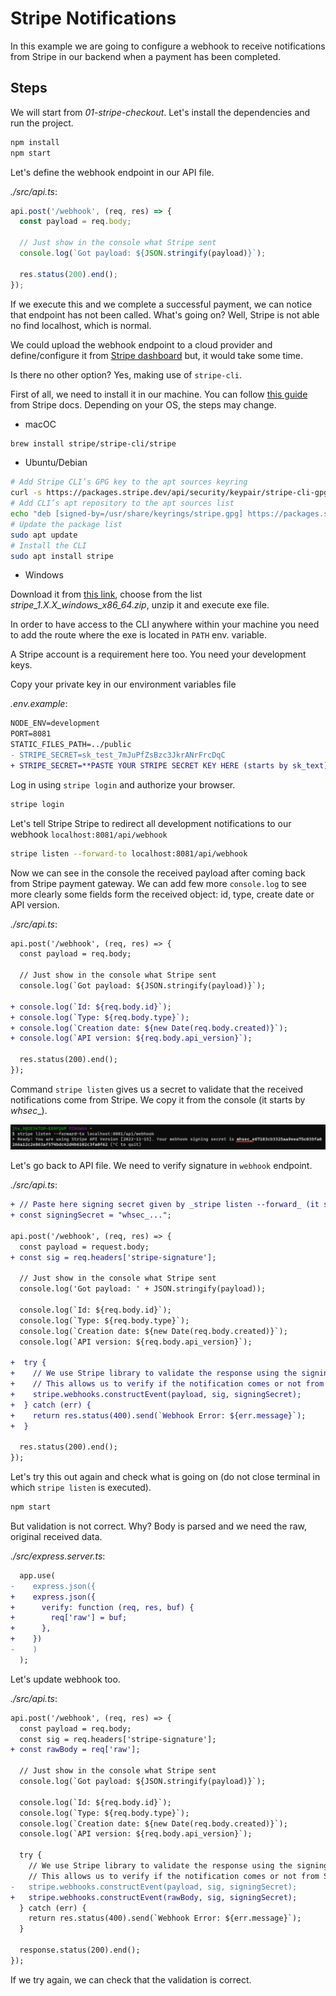# Stripe Notifications

In this example we are going to configure a webhook to receive notifications from Stripe in our backend when a payment has been completed.

## Steps

We will start from _01-stripe-checkout_. Let's install the dependencies and run the project.

```bash
npm install
npm start
```

Let's define the webhook endpoint in our API file.

_./src/api.ts_:

```ts
api.post('/webhook', (req, res) => {
  const payload = req.body;

  // Just show in the console what Stripe sent
  console.log(`Got payload: ${JSON.stringify(payload)}`);

  res.status(200).end();
});
```

If we execute this and we complete a successful payment, we can notice that endpoint has not been called. What's going on? Well, Stripe is not able no find localhost, which is normal.

We could upload the webhook endpoint to a cloud provider and define/configure it from [Stripe dashboard](https://dashboard.stripe.com/test/webhooks/create) but, it would take some time.

Is there no other option? Yes, making use of `stripe-cli`.

First of all, we need to install it in our machine. You can follow [this guide](https://stripe.com/docs/stripe-cli) from Stripe docs. Depending on your OS, the steps may change.

- macOC

```bash
brew install stripe/stripe-cli/stripe
```

- Ubuntu/Debian

```bash
# Add Stripe CLI’s GPG key to the apt sources keyring
curl -s https://packages.stripe.dev/api/security/keypair/stripe-cli-gpg/public | gpg --dearmor | sudo tee /usr/share/keyrings/stripe.gpg
# Add CLI’s apt repository to the apt sources list
echo "deb [signed-by=/usr/share/keyrings/stripe.gpg] https://packages.stripe.dev/stripe-cli-debian-local stable main" | sudo tee -a /etc/apt/sources.list.d/stripe.list
# Update the package list
sudo apt update
# Install the CLI
sudo apt install stripe
```

- Windows

Download it from [this link](https://github.com/stripe/stripe-cli/releases/latest), choose from the list _stripe_1.X.X_windows_x86_64.zip_, unzip it and execute exe file.

In order to have access to the CLI anywhere within your machine you need to add the route where the exe is located in `PATH` env. variable.

A Stripe account is a requirement here too. You need your development keys.

Copy your private key in our environment variables file

_.env.example_:

```diff
NODE_ENV=development
PORT=8081
STATIC_FILES_PATH=../public
- STRIPE_SECRET=sk_test_7mJuPfZsBzc3JkrANrFrcDqC
+ STRIPE_SECRET=**PASTE YOUR STRIPE SECRET KEY HERE (starts by sk_text)**
```

Log in using `stripe login` and authorize your browser.

```bash
stripe login
```

Let's tell Stripe Stripe to redirect all development notifications to our webhook `localhost:8081/api/webhook`

```bash
stripe listen --forward-to localhost:8081/api/webhook
```

Now we can see in the console the received payload after coming back from Stripe payment gateway. We can add few more `console.log` to see more clearly some fields form the received object: id, type, create date or API version.

_./src/api.ts_:

```diff
api.post('/webhook', (req, res) => {
  const payload = req.body;

  // Just show in the console what Stripe sent
  console.log(`Got payload: ${JSON.stringify(payload)}`);

+ console.log(`Id: ${req.body.id}`);
+ console.log(`Type: ${req.body.type}`);
+ console.log(`Creation date: ${new Date(req.body.created)}`);
+ console.log(`API version: ${req.body.api_version}`);

  res.status(200).end();
});
```

Command `stripe listen` gives us a secret to validate that the received notifications come from Stripe. We copy it from the console (it starts by _whsec__).

![stripe listen](./resources/stripe_listen.png)

Let's go back to API file. We need to verify signature in `webhook` endpoint.

_./src/api.ts_:

```diff
+ // Paste here signing secret given by _stripe listen --forward_ (it starts by por whsec_)
+ const signingSecret = "whsec_...";

api.post('/webhook', (req, res) => {
  const payload = request.body;
+ const sig = req.headers['stripe-signature'];

  // Just show in the console what Stripe sent
  console.log('Got payload: ' + JSON.stringify(payload));

  console.log(`Id: ${req.body.id}`);
  console.log(`Type: ${req.body.type}`);
  console.log(`Creation date: ${new Date(req.body.created)}`);
  console.log(`API version: ${req.body.api_version}`);

+  try {
+    // We use Stripe library to validate the response using the signingSecret.
+    // This allows us to verify if the notification comes or not from Stripe.
+    stripe.webhooks.constructEvent(payload, sig, signingSecret);
+  } catch (err) {
+    return res.status(400).send(`Webhook Error: ${err.message}`);
+  }

  res.status(200).end();
});
```

Let's try this out again and check what is going on (do not close terminal in which `stripe listen` is executed).

```bash
npm start
```

But validation is not correct. Why? Body is parsed and we need the raw, original received data.

_./src/express.server.ts_:

```diff
  app.use(
-    express.json({
+    express.json({
+      verify: function (req, res, buf) {
+        req['raw'] = buf;
+      },
+    })
-    )
  );
```

Let's update webhook too.

_./src/api.ts_:

```diff
api.post('/webhook', (req, res) => {
  const payload = req.body;
  const sig = req.headers['stripe-signature'];
+ const rawBody = req['raw'];

  // Just show in the console what Stripe sent
  console.log(`Got payload: ${JSON.stringify(payload)}`);

  console.log(`Id: ${req.body.id}`);
  console.log(`Type: ${req.body.type}`);
  console.log(`Creation date: ${new Date(req.body.created)}`);
  console.log(`API version: ${req.body.api_version}`);

  try {
    // We use Stripe library to validate the response using the signingSecret.
    // This allows us to verify if the notification comes or not from Stripe.
-   stripe.webhooks.constructEvent(payload, sig, signingSecret);
+   stripe.webhooks.constructEvent(rawBody, sig, signingSecret);
  } catch (err) {
    return res.status(400).send(`Webhook Error: ${err.message}`);
  }

  response.status(200).end();
});
```

If we try again, we can check that the validation is correct.

